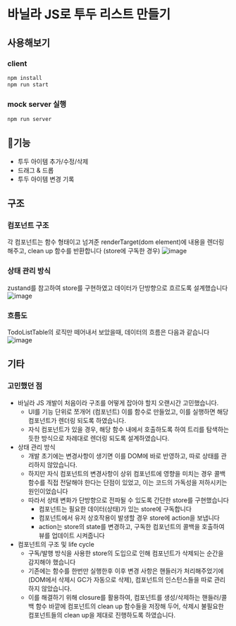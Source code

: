 # 바닐라 JS로 투두 리스트 만들기

## 사용해보기
### client
```bash
npm install
npm run start
```
### mock server 실행
```bash
npm run server
```

## 기능
- 투두 아이템 추가/수정/삭제
- 드래그 & 드롭
- 투두 아이템 변경 기록

## 구조
### 컴포넌트 구조
각 컴포넌트는 함수 형태이고 넘겨준 renderTarget(dom element)에 내용을 렌더링 해주고, clean up 함수를 반환합니다 (store에 구독한 경우)
![image](https://github.com/junhea/fe-todo/assets/97426534/cf150e17-0306-4960-8742-3f4b3482ee67)

### 상태 관리 방식
zustand를 참고하여 store를 구현하였고 데이터가 단방향으로 흐르도록 설계했습니다
![image](https://github.com/junhea/fe-todo/assets/97426534/b07c0a0e-0f75-4a6d-8a93-08b4ab9f51fd)

### 흐름도
TodoListTable의 로직만 떼어내서 보았을때, 데이터의 흐름은 다음과 같습니다
![image](https://github.com/junhea/fe-todo/assets/97426534/f5318943-5d7f-4a14-ad31-df48128be810)

## 기타
### 고민했던 점
- 바닐라 JS 개발이 처음이라 구조를 어떻게 잡아야 할지 오랜시간 고민했습니다.
  - UI를 기능 단위로 쪼개어 (컴포넌트) 이를 함수로 만들었고, 이를 실행하면 해당 컴포넌트가 렌더링 되도록 하였습니다.
  - 자식 컴포넌트가 있을 경우, 해당 함수 내에서 호출하도록 하여 트리를 탐색하는 듯한 방식으로 차례대로 렌더링 되도록 설계하였습니다.
- 상태 관리 방식
  - 개발 초기에는 변경사항이 생기면 이를 DOM에 바로 반영하고, 따로 상태를 관리하지 않았습니다.
  - 하지만 자식 컴포넌트의 변경사항이 상위 컴포넌트에 영향을 미치는 경우 콜백 함수를 직접 전달해야 한다는 단점이 있었고, 이는 코드의 가독성을 저하시키는 원인이었습니다
  - 따라서 상태 변화가 단방향으로 전파될 수 있도록 간단한 store를 구현했습니다
    - 컴포넌트는 필요한 데이터(상태)가 있는 store에 구독합니다
    - 컴포넌트에서 유저 상호작용이 발생할 경우 store에 action을 보냅니다
    - action는 store의 state를 변경하고, 구독한 컴포넌트의 콜백을 호출하여 뷰를 업데이트 시켜줍니다
- 컴포넌트의 구조 및 life cycle
  - 구독/발행 방식을 사용한 store의 도입으로 인해 컴포넌트가 삭제되는 순간을 감지해야 했습니다
  - 기존에는 함수를 한번만 실행한후 이후 변경 사항은 핸들러가 처리해주었기에(DOM에서 삭제시 GC가 자동으로 삭제), 컴포넌트의 인스턴스들을 따로 관리하지 않았습니다.
  - 이를 해결하기 위해 closure를 활용하여, 컴포넌트를 생성/삭제하는 핸들러/콜백 함수 바깥에 컴포넌트의 clean up 함수들을 저장해 두어, 삭제시 불필요한 컴포넌트들의 clean up을 제대로 진행하도록 하였습니다.
